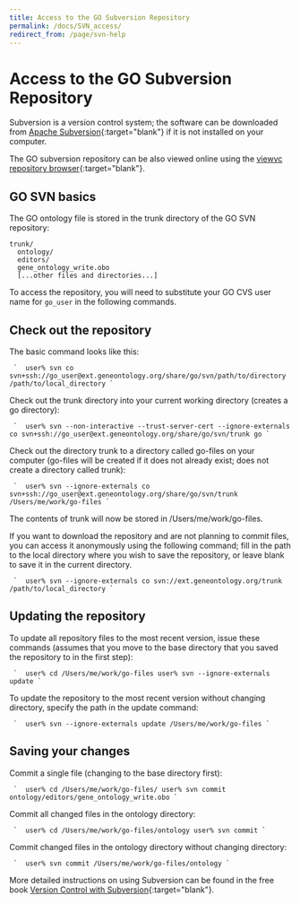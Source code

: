 ```yaml
---
title: Access to the GO Subversion Repository
permalink: /docs/SVN_access/
redirect_from: /page/svn-help
---
```


# Access to the GO Subversion Repository

Subversion is a version control system; the software can be downloaded from [Apache Subversion](https://web.archive.org/web/20171108025348/http://subversion.apache.org/){:target="blank"} if it is not installed on your computer.

The GO subversion repository can be also viewed online using the [viewvc repository browser](http://viewvc.geneontology.org/viewvc/GO-SVN/trunk/){:target="blank"}.
## GO SVN basics

The GO ontology file is stored in the trunk directory of the GO SVN repository:

```
trunk/
  ontology/
  editors/
  gene_ontology_write.obo
  [...other files and directories...]
```

To access the repository, you will need to substitute your GO CVS user name for `go_user` in the following commands.

## Check out the repository

The basic command looks like this:

     `  user% svn co svn+ssh://go_user@ext.geneontology.org/share/go/svn/path/to/directory /path/to/local_directory `

Check out the trunk directory into your current working directory (creates a go directory):

     `  user% svn --non-interactive --trust-server-cert --ignore-externals co svn+ssh://go_user@ext.geneontology.org/share/go/svn/trunk go `

Check out the directory trunk to a directory called go-files on your computer (go-files will be created if it does not already exist; does not create a directory called trunk):

     `  user% svn --ignore-externals co svn+ssh://go_user@ext.geneontology.org/share/go/svn/trunk /Users/me/work/go-files `

The contents of trunk will now be stored in /Users/me/work/go-files.

If you want to download the repository and are not planning to commit files, you can access it anonymously using the following command; fill in the path to the local directory where you wish to save the repository, or leave blank to save it in the current directory.

     `  user% svn --ignore-externals co svn://ext.geneontology.org/trunk /path/to/local_directory `

## Updating the repository

To update all repository files to the most recent version, issue these commands (assumes that you move to the base directory that you saved the repository to in the first step):

     `  user% cd /Users/me/work/go-files user% svn --ignore-externals update `

To update the repository to the most recent version without changing directory, specify the path in the update command:

     `  user% svn --ignore-externals update /Users/me/work/go-files `

## Saving your changes

Commit a single file (changing to the base directory first):

     `  user% cd /Users/me/work/go-files/ user% svn commit ontology/editors/gene_ontology_write.obo `

Commit all changed files in the ontology directory:

     `  user% cd /Users/me/work/go-files/ontology user% svn commit `

Commit changed files in the ontology directory without changing directory:

     `  user% svn commit /Users/me/work/go-files/ontology `

More detailed instructions on using Subversion can be found in the free book [Version Control with Subversion](http://svnbook.red-bean.com/){:target="blank"}. 
